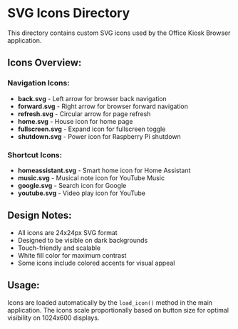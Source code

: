 # SVG Icons Directory

This directory contains custom SVG icons used by the Office Kiosk Browser application.

## Icons Overview:

### Navigation Icons:
- **back.svg** - Left arrow for browser back navigation
- **forward.svg** - Right arrow for browser forward navigation  
- **refresh.svg** - Circular arrow for page refresh
- **home.svg** - House icon for home page
- **fullscreen.svg** - Expand icon for fullscreen toggle
- **shutdown.svg** - Power icon for Raspberry Pi shutdown

### Shortcut Icons:
- **homeassistant.svg** - Smart home icon for Home Assistant
- **music.svg** - Musical note icon for YouTube Music
- **google.svg** - Search icon for Google
- **youtube.svg** - Video play icon for YouTube

## Design Notes:
- All icons are 24x24px SVG format
- Designed to be visible on dark backgrounds
- Touch-friendly and scalable
- White fill color for maximum contrast
- Some icons include colored accents for visual appeal

## Usage:
Icons are loaded automatically by the `load_icon()` method in the main application.
The icons scale proportionally based on button size for optimal visibility on 1024x600 displays.
